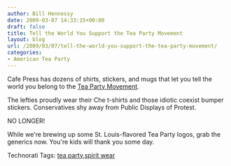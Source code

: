```yaml
---
author: Bill Hennessy
date: 2009-03-07 14:33:15+00:00
draft: false
title: Tell the World You Support the Tea Party Movement
layout: blog
url: /2009/03/07/tell-the-world-you-support-the-tea-party-movement/
categories:
- American Tea Party
---
```


Cafe Press has dozens of shirts, stickers, and mugs that let you tell the world you belong to the [Tea Party Movement](https://sites.google.com/a/stlouisteaparty.com/tax-day/).

The lefties proudly wear their Che t-shirts and those idiotic coexist bumper stickers. Conservatives shy away from Public Displays of Protest.

NO LONGER!

While we're brewing up some St. Louis-flavored Tea Party logos, grab the generics now. You're kids will thank you some day.

Technorati Tags: [tea party](https://technorati.com/tags/tea%20party),[spirit wear](https://technorati.com/tags/spirit%20wear)
